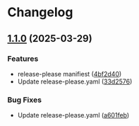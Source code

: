 # Changelog

## [1.1.0](https://github.com/TitansDevOps/server/compare/v1.0.0...v1.1.0) (2025-03-29)


### Features

* release-please manifiest ([4bf2d40](https://github.com/TitansDevOps/server/commit/4bf2d401705d5b84c2a7e67639e77135f1b7d7d2))
* Update release-please.yaml ([33d2576](https://github.com/TitansDevOps/server/commit/33d2576bbbf9c76e469214deeaf6b97b307ea8cd))


### Bug Fixes

* Update release-please.yaml ([a601feb](https://github.com/TitansDevOps/server/commit/a601febd34d33426ab972bee9f9de9cf5ca2fb13))
